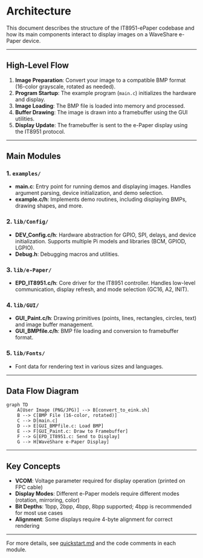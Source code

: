 # Architecture

This document describes the structure of the IT8951-ePaper codebase and how its main components interact to display images on a WaveShare e-Paper device.

---

## High-Level Flow

1. **Image Preparation**: Convert your image to a compatible BMP format (16-color grayscale, rotated as needed).
2. **Program Startup**: The example program (`main.c`) initializes the hardware and display.
3. **Image Loading**: The BMP file is loaded into memory and processed.
4. **Buffer Drawing**: The image is drawn into a framebuffer using the GUI utilities.
5. **Display Update**: The framebuffer is sent to the e-Paper display using the IT8951 protocol.

---

## Main Modules

### 1. `examples/`
- **main.c**: Entry point for running demos and displaying images. Handles argument parsing, device initialization, and demo selection.
- **example.c/h**: Implements demo routines, including displaying BMPs, drawing shapes, and more.

### 2. `lib/Config/`
- **DEV_Config.c/h**: Hardware abstraction for GPIO, SPI, delays, and device initialization. Supports multiple Pi models and libraries (BCM, GPIOD, LGPIO).
- **Debug.h**: Debugging macros and utilities.

### 3. `lib/e-Paper/`
- **EPD_IT8951.c/h**: Core driver for the IT8951 controller. Handles low-level communication, display refresh, and mode selection (GC16, A2, INIT).

### 4. `lib/GUI/`
- **GUI_Paint.c/h**: Drawing primitives (points, lines, rectangles, circles, text) and image buffer management.
- **GUI_BMPfile.c/h**: BMP file loading and conversion to framebuffer format.

### 5. `lib/Fonts/`
- Font data for rendering text in various sizes and languages.

---

## Data Flow Diagram

```mermaid
graph TD
    A[User Image (PNG/JPG)] --> B[convert_to_eink.sh]
    B --> C[BMP File (16-color, rotated)]
    C --> D[main.c]
    D --> E[GUI_BMPfile.c: Load BMP]
    E --> F[GUI_Paint.c: Draw to Framebuffer]
    F --> G[EPD_IT8951.c: Send to Display]
    G --> H[WaveShare e-Paper Display]
```

---

## Key Concepts
- **VCOM**: Voltage parameter required for display operation (printed on FPC cable)
- **Display Modes**: Different e-Paper models require different modes (rotation, mirroring, color)
- **Bit Depths**: 1bpp, 2bpp, 4bpp, 8bpp supported; 4bpp is recommended for most use cases
- **Alignment**: Some displays require 4-byte alignment for correct rendering

---

For more details, see [quickstart.md](./quickstart.md) and the code comments in each module. 